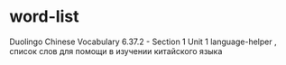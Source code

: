 # word-list
Duolingo Chinese Vocabulary 6.37.2 - Section 1 Unit 1
language-helper , список слов для помощи в изучении китайского языка

